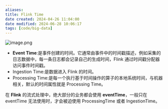 ```yaml
---
aliases: 
title: Flink Time
date created: 2024-04-26 11:04:00
date modified: 2024-06-28 10:06:17
tags: [code/big-data]
---
```

![image.png](https://typora-tes.oss-cn-shanghai.aliyuncs.com/picgo/2024-04-26-11-27-34.png)
- **Event Time**:是事件创建的时间。它通常由事件中的时间戳描述，例如采集的日志数据中，每一条日志都会记录自己的生成时间，Flink 通过时间戳分配器访问事件时间戳。
- Ingestion Time:是数据进入 Flink 的时间。
- Processing Time:是每一个执行基于时间操作的算子的本地系统时间，与机器相关，默认的时间属性就是 Processing Time。

在 **Flink** 的流式处理中，绝大部分的业务都会使用 **eventTime**，一般只在eventTime 无法使用时，才会被迫使用 ProcessingTime 或者 IngestionTime。